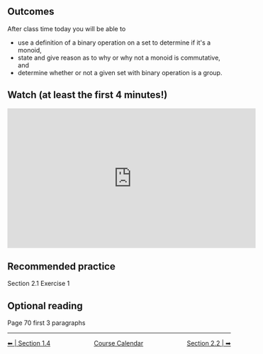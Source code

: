 ## Outcomes
After class time today you will be able to

* use a definition of a binary operation on a set to determine if it's a monoid,
* state and give reason as to why or why not a monoid is commutative, and
* determine whether or not a given set with binary operation is a group.

## Watch (at least the first 4 minutes!)

<iframe width="560" height="315" src="https://www.youtube.com/embed/VzsAehzmjrU" title="YouTube video player" frameborder="0" allow="accelerometer; autoplay; clipboard-write; encrypted-media; gyroscope; picture-in-picture" allowfullscreen></iframe>

## Recommended practice
Section 2.1 Exercise 1

## Optional reading
Page 70 first 3 paragraphs


<hr class="dashed double-spacing">

<div class = "justify" style="display:flex;justify-content:space-between;">
    <div sytle="align:left">
        <a class="btn info" href="page:📓 Section 1.4 Part 2">⬅ | Section 1.4</a>
    </div>
    <div style="align:center">
        <a class="btn danger" href="page:📅 Full Course Schedule - Subject to Change">Course Calendar</a>
    </div>
    <div style="align:right">
        <a class="btn info" href="page:📓 Section 2.2 Part 1">Section 2.2 | ➡</a>
    </div>
</div>